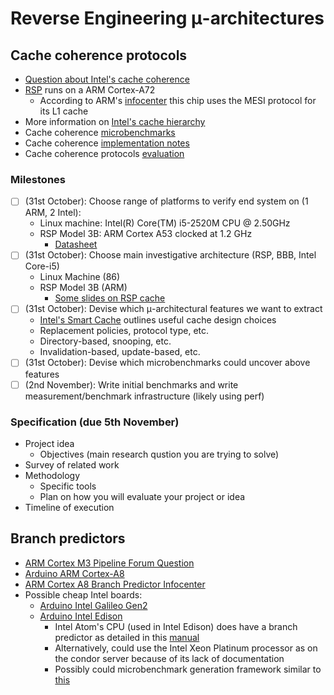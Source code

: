 # Reverse Engineering μ-architectures
## Cache coherence protocols
- [Question about Intel's cache coherence](https://software.intel.com/en-us/forums/intel-moderncode-for-parallel-architectures/topic/777852)
- [RSP](https://www.raspberrypi.org/products/raspberry-pi-4-model-b/specifications/) runs on a ARM Cortex-A72
  - According to ARM's [infocenter](http://infocenter.arm.com/help/index.jsp?topic=/com.arm.doc.100095_0003_06_en/Chunk905102933.html) this chip uses the MESI protocol for its L1 cache
- More information on [Intel's cache hierarchy](https://stackoverflow.com/questions/28891349/how-are-the-modern-intel-cpu-l3-caches-organized)
- Cache coherence [microbenchmarks](https://pdfs.semanticscholar.org/1d32/09cc498254eac8fc1fea0afd8a4d285b0be9.pdf)
- Cache coherence [implementation notes](http://lastweek.io/notes/cache_coherence/)
- Cache coherence protocols [evaluation](https://dl.acm.org/citation.cfm?id=6514)

### Milestones
- [ ] (31st October): Choose range of platforms to verify end system on (1 ARM, 2 Intel):
    * Linux machine: Intel(R) Core(TM) i5-2520M CPU @ 2.50GHz
    * RSP Model 3B: ARM Cortex A53 clocked at 1.2 GHz
       * [Datasheet](http://infocenter.arm.com/help/topic/com.arm.doc.ddi0500d/DDI0500D_cortex_a53_r0p2_trm.pdf)
- [ ] (31st October): Choose main investigative architecture (RSP, BBB, Intel Core-i5)
    * Linux Machine (86)
    * RSP Model 3B (ARM)
       * [Some slides on RSP cache](https://cseweb.ucsd.edu/classes/wi17/cse237A-a/handouts/03.mem.pdf)
- [ ] (31st October): Devise which μ-architectural features we want to extract
  - [Intel's Smart Cache](https://software.intel.com/en-us/articles/software-techniques-for-shared-cache-multi-core-systems/?wapkw=smart+cache) outlines useful cache design choices
  - Replacement policies, protocol type, etc.
  - Directory-based, snooping, etc.
  - Invalidation-based, update-based, etc.
- [ ] (31st October): Devise which microbenchmarks could uncover above features
- [ ] (2nd November): Write initial benchmarks and write measurement/benchmark infrastructure (likely using perf)

### Specification (due 5th November)
* Project idea
  * Objectives (main research qustion you are trying to solve)
* Survey of related work
* Methodology
  * Specific tools
  * Plan on how you will evaluate your project or idea
* Timeline of execution

## Branch predictors
- [ARM Cortex M3 Pipeline Forum Question](https://community.arm.com/developer/ip-products/processors/f/cortex-m-forum/3190/cortex-m3-pipeline-stages-branch-prediction)
- [Arduino ARM Cortex-A8](https://www.arduino.cc/en/Main/ArduinoBoardTre)
- [ARM Cortex A8 Branch Predictor Infocenter](http://infocenter.arm.com/help/index.jsp?topic=/com.arm.doc.ddi0337e/CACDJFCF.html#)
- Possible cheap Intel boards:
  - [Arduino Intel Galileo Gen2](https://www.arduino.cc/en/ArduinoCertified/IntelGalileoGen2)
  - [Arduino Intel Edison](https://www.arduino.cc/en/ArduinoCertified/IntelEdison)
    - Intel Atom's CPU (used in Intel Edison) does have a branch predictor as detailed in this [manual](https://www.intel.com/content/dam/www/public/us/en/documents/manuals/64-ia-32-architectures-optimization-manual.pdf)
    - Alternatively, could use the Intel Xeon Platinum processor as on the condor server because of its lack of documentation
    - Possibly could microbenchmark generation framework similar to [this](https://ieeexplore.ieee.org/abstract/document/7818338/)
